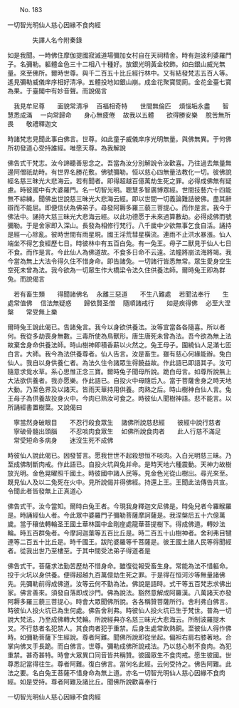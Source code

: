 ﻿　　No. 183

一切智光明仙人慈心因緣不食肉經

　　　　失譯人名今附秦錄


如是我聞。一時佛住摩伽提國寂滅道場彌加女村自在天祠精舍。時有迦波利婆羅門子。名彌勒。軀體金色三十二相八十種好。放銀光明黃金校飾。如白銀山威光無量。來至佛所。爾時世尊。與千二百五十比丘經行林中。又有結發梵志五百人等。遙見彌勒威儀庠序相好清凈。五體投地如銀山崩。成金花聚寶間廁。金花金臺七寶為果。于臺閣中有妙音聲。而說偈言

　我見牟尼尊　　面貌常清凈
　百福相奇特　　世間無倫匹
　煩惱垢永盡　　智慧悉成滿
　一向常歸命　　身心無疲倦
　故我以五體　　欲得勝安樂
　脫苦無所畏　　敬禮釋迦文　

時諸梵志見聞此事白佛言。世尊。如此童子威儀庠序光明無量。與佛無異。于何佛所初發道心受持誰經。唯愿天尊。為我解說

佛告式干梵志。汝今諦聽善思念之。吾當為汝分別解說令汝歡喜。乃往過去無量無邊阿僧祇劫時。有世界名勝花敷。佛號彌勒。恒以慈心四無量法教化一切。彼佛說經名慈三昧光大悲海云。若有聞者。即得超越百億萬劫生死之罪。必得成佛無有疑慮。時彼國中有大婆羅門。名一切智光明。聰慧多智廣博眾經。世間技藝六十四能無不綜練。聞佛出世說慈三昧光大悲海云經。即以世間一切義論難詰彼佛。盡其辭辯而不能屈。即便信伏為佛弟子。尋發阿耨多羅三藐三菩提心。而作是言。我今于佛法中。誦持大慈三昧光大悲海云經。以此功德愿于未來過算數劫。必得成佛而號彌勒。于是舍家即入深山。長發為相修行梵行。八千歲中少欲無事乞食自活。誦持是經一心除亂。彼時世間有雨星現。國王淫荒彗星橫流。連雨不止洪水暴漲。仙人端坐不得乞食經歷七日。時彼林中有五百白兔。有一兔王。母子二獸見于仙人七日不食。而作是言。今此仙人為佛道故。不食多日命不云遠。法幢將崩法海將竭。我今當為無上大法令得久住不惜身命。即告諸兔。一切諸行皆悉無常。眾生愛身空生空死未曾為法。我今欲為一切眾生作大橋梁令法久住供養法師。爾時兔王即為群兔。而說偈言

　若有畜生類　　得聞諸佛名
　永離三惡道　　不生八難處
　若聞法奉行　　生處常值佛
　信法無疑惑　　歸依賢圣僧
　隨順諸戒行　　如是疾得佛
　必至大涅槃　　常受無上樂　

爾時兔王說此偈已。告諸兔言。我今以身欲供養法。汝等宜當各各隨喜。所以者何。我從多劫喪身無數。三毒所使為鳥獸形。唐生唐死未曾為法。吾今欲為無上法故棄舍身命供養法師。時山樹神即積香薪以火然之。兔王母子。圍繞仙人足滿七匝白言。大師。我今為法供養尊者。仙人告言。汝是畜生。雖有慈心何緣能辦。兔白仙人。我自以身供養仁者。為法久住令諸眾生得饒益故。作此語已即語其子。汝可隨意求覓水草。系心思惟正念三寶。爾時兔子聞母所說。跪白母言。如尊所說無上大法欲供養者。我亦愿樂。作此語已。自投火中母隨后入。當于菩薩舍身之時天地大動。乃至色界及以諸天。皆雨天華持用供養。肉熟之后。時山樹神白仙人言。兔王母子為供養故投身火中。今肉已熟汝可食之。時彼仙人聞樹神語。悲不能言。以所誦經書置樹葉。又說偈曰

　寧當然身破眼目　　不忍行殺食眾生
　諸佛所說慈悲經　　彼經中說行慈者
　寧破骨髓出頭腦　　不忍啖肉食眾生
　如佛所說食肉者　　此人行慈不滿足
　常受短命多病身　　迷沒生死不成佛　

時彼仙人說此偈已。因發誓言。愿我世世不起殺想恒不啖肉。入白光明慈三昧。乃至成佛制斷肉戒。作此語已。自投火坑與兔并命。是時天地六種震動。天神力故樹放光明。金色晃曜照千國土。時彼國中諸人民等。見金色光從山樹出。尋光來至。既見仙人及以二兔死在火中。見所說偈并得佛經。持還上王。王聞此法傳告共宣。令聞此者皆發無上正真道心

佛告式干。汝今當知。爾時白兔王者。今現我身釋迦文尼佛是。時兔兒者今羅睺羅是。時誦經仙人者。今此眾中婆羅門子彌勒菩薩摩訶薩是。我涅槃后五十六億萬歲。當于穰佉轉輪圣王國土華林園中金剛座處龍華菩提樹下。得成佛道。轉妙法輪。時五百群兔者。今摩訶迦葉等五百比丘是。時二百五十山樹神者。舍利弗目犍連等二百五十比丘是。時千國王。跋陀婆羅等千菩薩是。彼王國土諸人民等得聞經者。從我出世乃至樓至。于其中間受法弟子得道者是

佛告式干。菩薩求法勤苦歷劫不惜身命。雖復從報受畜生身。常能為法不惜軀命。投于火坑以身供養。便得超越九百萬億劫生死之罪。于是得在恒河沙等無量諸佛先。先彌勒前得成佛道。汝等云何不勤為法。佛說是語時。式干等五百梵志求佛出家。佛言善來。須發自落即成沙門。佛為說法。豁然意解成阿羅漢。八萬諸天亦發阿耨多羅三藐三菩提心。時會大眾聞佛所說。各各稱贊菩薩所行。舍利弗白佛言。時彼仙人投火坑已為生何處。佛告舍利弗。時彼仙人投火坑已生于梵世。普為一切說大梵法。乃至成佛轉大梵輪。所說經典亦名慈三昧光大悲海云。所制波羅提木叉。不行慈者名犯禁人。其食肉者犯于重禁。后身生處常飲熱銅。至彼仙人得作佛時。如彌勒菩薩下生經說。尊者阿難。聞佛所說即從坐起。偏袒右肩右膝著地。合掌向佛叉手長跪。而白佛言。世尊。彌勒成佛所說戒法。乃以慈心制不食肉。為犯重禁。甚奇甚特。時會大眾異口同音皆共稱贊。彼國眾生不食肉戒。愿生彼國。世尊悉記當得往生。尊者阿難。復白佛言。當何名此經。云何受持之。佛告阿難。此法之要。名白兔王菩薩不惜身命為無上道。亦名一切智光明仙人慈心因緣不食肉經。如是受持。尊者阿難及諸比丘。聞佛所說歡喜奉行

一切智光明仙人慈心因緣不食肉經
